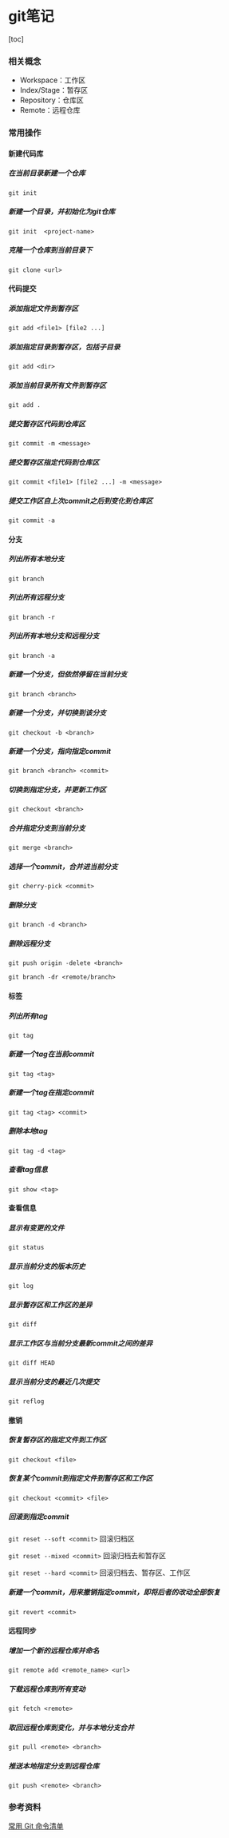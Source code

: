 # git笔记

[toc]

### 相关概念

- Workspace：工作区
- Index/Stage：暂存区
- Repository：仓库区
- Remote：远程仓库

### 常用操作

#### 新建代码库

##### 在当前目录新建一个仓库

`git init`

##### 新建一个目录，并初始化为git仓库

`git init  <project-name>`

##### 克隆一个仓库到当前目录下

`git clone <url>` 

#### 代码提交

##### 添加指定文件到暂存区

`git add <file1> [file2 ...]`

##### 添加指定目录到暂存区，包括子目录

`git add <dir>`

##### 添加当前目录所有文件到暂存区

`git add .`

##### 提交暂存区代码到仓库区

`git commit -m <message>`

##### 提交暂存区指定代码到仓库区

`git commit <file1> [file2 ...] -m <message>`

##### 提交工作区自上次commit之后到变化到仓库区

`git commit -a`

#### 分支

##### 列出所有本地分支

`git branch`

##### 列出所有远程分支

`git branch -r`

##### 列出所有本地分支和远程分支

`git branch -a`

##### 新建一个分支，但依然停留在当前分支

`git branch <branch>`

##### 新建一个分支，并切换到该分支

`git checkout -b <branch>`

##### 新建一个分支，指向指定commit

`git branch <branch> <commit>`

##### 切换到指定分支，并更新工作区

`git checkout <branch>`

##### 合并指定分支到当前分支

`git merge <branch>`

##### 选择一个commit，合并进当前分支

`git cherry-pick <commit>`

##### 删除分支

`git branch -d <branch>`

##### 删除远程分支

`git push origin -delete <branch>`

`git branch -dr <remote/branch>`

#### 标签

##### 列出所有tag

`git tag`

##### 新建一个tag在当前commit

`git tag <tag>`

##### 新建一个tag在指定commit

`git tag <tag> <commit>`

##### 删除本地tag

`git tag -d <tag>`

##### 查看tag信息

`git show <tag>`

#### 查看信息

##### 显示有变更的文件

`git status`

##### 显示当前分支的版本历史

`git log`

##### 显示暂存区和工作区的差异

`git diff`

##### 显示工作区与当前分支最新commit之间的差异

`git diff HEAD`

##### 显示当前分支的最近几次提交

`git reflog`

#### 撤销

##### 恢复暂存区的指定文件到工作区

`git checkout <file>`

##### 恢复某个commit到指定文件到暂存区和工作区

`git checkout <commit> <file>`

##### 回滚到指定commit

`git reset --soft <commit>` 回滚归档区

`git reset --mixed <commit>` 回滚归档去和暂存区

`git reset --hard <commit>` 回滚归档去、暂存区、工作区

##### 新建一个commit，用来撤销指定commit，即将后者的改动全部恢复

`git revert <commit>`

#### 远程同步

##### 增加一个新的远程仓库并命名

`git remote add <remote_name> <url>`

##### 下载远程仓库到所有变动

`git fetch <remote>`

##### 取回远程仓库到变化，并与本地分支合并

`git pull <remote> <branch>`

##### 推送本地指定分支到远程仓库

`git push <remote> <branch>`

### 参考资料

[常用 Git 命令清单](https://www.ruanyifeng.com/blog/2015/12/git-cheat-sheet.html)